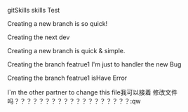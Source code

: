  gitSkills
skills Test


Creating a new  branch is so quick!

Creating the next dev


Creating a new branch is quick & simple.

Creating the branch featrue1
I'm just  to handler the new Bug

Creating the branch featrue1 isHave Error

I`m the other partner to change this file我可以接着
修改文件吗？？？？？？？？？？？？？？？？？？？:qw
